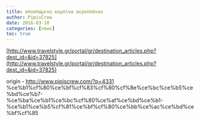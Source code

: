 ```yaml
---
title: αποσπώμενη καμπίνα αεροπλάνου
author: PipisCrew
date: 2016-03-10
categories: [news]
toc: true
---
```


[http://www.travelstyle.gr/portal/gr/destination_articles.php?dest_id=&id=37825](http://www.travelstyle.gr/portal/gr/destination_articles.php?dest_id=&id=37825)

origin - http://www.pipiscrew.com/?p=4331 %ce%b1%cf%80%ce%bf%cf%83%cf%80%cf%8e%ce%bc%ce%b5%ce%bd%ce%b7-%ce%ba%ce%b1%ce%bc%cf%80%ce%af%ce%bd%ce%b1-%ce%b1%ce%b5%cf%81%ce%bf%cf%80%ce%bb%ce%ac%ce%bd%ce%bf%cf%85